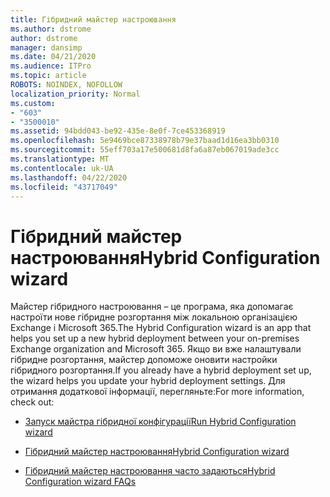 ```yaml
---
title: Гібридний майстер настроювання
ms.author: dstrome
author: dstrome
manager: dansimp
ms.date: 04/21/2020
ms.audience: ITPro
ms.topic: article
ROBOTS: NOINDEX, NOFOLLOW
localization_priority: Normal
ms.custom:
- "603"
- "3500010"
ms.assetid: 94bdd043-be92-435e-8e0f-7ce453368919
ms.openlocfilehash: 5e9469bce87338978b79e37baad1d16ea3bb0310
ms.sourcegitcommit: 55eff703a17e500681d8fa6a87eb067019ade3cc
ms.translationtype: MT
ms.contentlocale: uk-UA
ms.lasthandoff: 04/22/2020
ms.locfileid: "43717049"
---
```

# <a name="hybrid-configuration-wizard"></a><span data-ttu-id="50875-102">Гібридний майстер настроювання</span><span class="sxs-lookup"><span data-stu-id="50875-102">Hybrid Configuration wizard</span></span>

<span data-ttu-id="50875-103">Майстер гібридного настроювання – це програма, яка допомагає настроїти нове гібридне розгортання між локальною організацією Exchange і Microsoft 365.</span><span class="sxs-lookup"><span data-stu-id="50875-103">The Hybrid Configuration wizard is an app that helps you set up a new hybrid deployment between your on-premises Exchange organization and Microsoft 365.</span></span> <span data-ttu-id="50875-104">Якщо ви вже налаштували гібридне розгортання, майстер допоможе оновити настройки гібридного розгортання.</span><span class="sxs-lookup"><span data-stu-id="50875-104">If you already have a hybrid deployment set up, the wizard helps you update your hybrid deployment settings.</span></span> <span data-ttu-id="50875-105">Для отримання додаткової інформації, перегляньте:</span><span class="sxs-lookup"><span data-stu-id="50875-105">For more information, check out:</span></span>
  
- [<span data-ttu-id="50875-106">Запуск майстра гібридної конфігурації</span><span class="sxs-lookup"><span data-stu-id="50875-106">Run Hybrid Configuration wizard</span></span>](https://technet.microsoft.com/library/mt595788%28v=exchg.150%29.aspx)

- [<span data-ttu-id="50875-107">Гібридний майстер настроювання</span><span class="sxs-lookup"><span data-stu-id="50875-107">Hybrid Configuration wizard</span></span>](https://technet.microsoft.com/library/hh529921%28v=exchg.150%29.aspx)

- [<span data-ttu-id="50875-108">Гібридний майстер настроювання часто задаються</span><span class="sxs-lookup"><span data-stu-id="50875-108">Hybrid Configuration wizard FAQs</span></span>](https://technet.microsoft.com/library/mt488940%28v=exchg.150%29.aspx)
